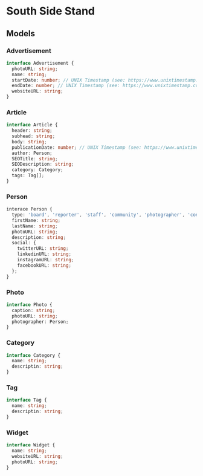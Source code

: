 # South Side Stand

## Models

### Advertisement

```ts
interface Advertisement {
  photoURL: string;
  name: string;
  startDate: number; // UNIX Timestamp (see: https://www.unixtimestamp.com)
  endDate: number; // UNIX Timestamp (see: https://www.unixtimestamp.com)
  websiteURL: string;
}
```

### Article

```ts
interface Article {
  header: string;
  subhead: string;
  body: string;
  publicationDate: number; // UNIX Timestamp (see: https://www.unixtimestamp.com)
  author: Person;
  SEOTitle: string;
  SEODescription: string;
  category: Category;
  tags: Tag[];
}
```

### Person

```ts
interace Person {
  type: 'board', 'reporter', 'staff', 'community', 'photographer', 'contributor';
  firstName: string;
  lastName: string;
  photoURL: string;
  description: string;
  social: {
    twitterURL: string;
    linkedinURL: string;
    instagramURL: string;
    facebookURL: string;
  };
}
```

### Photo

```ts
interface Photo {
  caption: string;
  photoURL: string;
  photographer: Person;
}
```

### Category

```ts
interface Category {
  name: string;
  descriptin: string;
}
```


### Tag

```ts
interface Tag {
  name: string;
  descriptin: string;
}
```

### Widget

```ts
interface Widget {
  name: string;
  websiteURL: string;
  photoURL: string;
}
```
